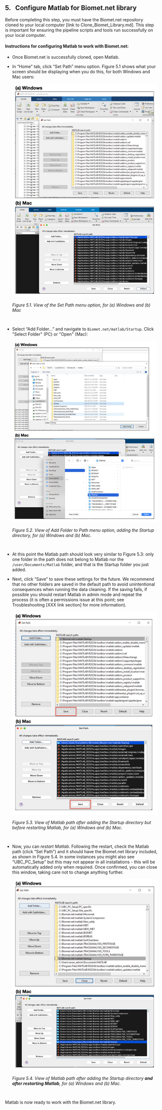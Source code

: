 ## 5. &nbsp; Configure Matlab for Biomet.net library

Before completing this step, you must have the Biomet.net repository cloned to your local computer [link to Clone_Biomet_Library.md]. This step is important for ensuring the pipeline scripts and tools run successfully on your local computer. 

#### Instructions for configuring Matlab to work with Biomet.net:
* Once Biomet.net is successfully cloned, open Matlab.

* In “Home” tab, click “Set Path” menu option. Figure 5.1 shows what your screen should be displaying when you do this, for both Windows and Mac users:

    <img src="images/matlab/MatlabConfigWindows&Mac1.jpg" alt="MatlabConfigWindows&Mac1" width="600"/>
    
    *Figure 5.1. View of the Set Path menu option, for (a) Windows and (b) Mac*

    </br>

* Select “Add Folder…” and navigate to `Biomet.net/matlab/Startup`. Click "Select Folder" (PC) or "Open" (Mac):

    <img src="images/matlab/MatlabConfigWindows&Mac2.jpg" alt="MatlabConfigWindows&Mac2" width="600"/>
    
    *Figure 5.2. View of Add Folder to Path menu option, adding the Startup directory, for (a) Windows and (b) Mac.*

    </br>

* At this point the Matlab path should look very similar to Figure 5.3: only one folder in the path does not belong to Matlab nor the `/user/Documents/Matlab` folder, and that is the Startup folder you just added.

* Next, click “Save” to save these settings for the future. We recommend that no other folders are saved in the default path to avoid unintentional consequences when running the data cleaning. If the saving fails, if possible you should restart Matlab in admin mode and repeat the process (it is often a permissions issue at this point; see Troubleshooting [XXX link section] for more information).

    <img src="images/matlab/MatlabConfigWindows&Mac3.jpg" alt="MatlabConfigWindows&Mac3" width="600"/>
    
    *Figure 5.3. View of Matlab path after adding the Startup directory but before restarting Matlab, for (a) Windows and (b) Mac.*

    </br>


* Now, you can *restart Matlab*. Following the restart, check the Matlab path (click “Set Path”) and it should have the Biomet.net library included, as shown in Figure 5.4. In some instances you might also see “UBC_PC_Setup” but this may not appear in all installations - this will be automatically added only when required. Once confirmed, you can close this window, taking care not to change anything further.

    <img src="images/matlab/MatlabConfigWindows&Mac4.jpg" alt="MatlabConfigWindows&Mac4" width="600"/>
    
    *Figure 5.4. View of Matlab path after adding the Startup directory **and after restarting Matlab**, for (a) Windows and (b) Mac.*

    </br>

Matlab is now ready to work with the Biomet.net library.

